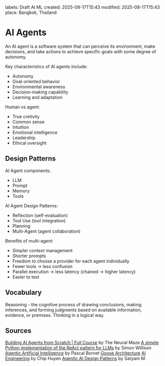 labels: Draft
        AI
        ML
created: 2025-08-17T15:43
modified: 2025-08-17T15:43
place: Bangkok, Thailand

# AI Agents

An AI agent is a software system that can perceive its environment,
make decisions, and take actions to achieve specific goals with some degree of autonomy.

Key characteristics of AI agents include:

- Autonomy
- Goal-oriented behavior
- Environmental awareness
- Decision-making capability
- Learning and adaptation

Human vs agent:

- True cretivity
- Common sense
- Intuition
- Emotional intelligence
- Leadership
- Ethical oversight

## Design Patterns

AI Agent components:

- LLM
- Prompt
- Memory
- Tools

AI Agent Design Patterns:

- Reflection (self-evaluation)
- Tool Use (tool integration)
- Planning
- Multi-Agent (agent collaboration)

Benefits of multi-agent:

- Simpler context management
- Shorter prompts
- Freedom to choose a provider for each agent individually
- Fewer tools -> less confusion
- Parallel execution -> less latency (chained -> higher latency)
- Easier to test

## Vocabulary

Reasoning - the cognitive process of drawing conclusions, making inferences, and forming judgments based on available information, evidence, or premises. Thinking in a logical way.

## Sources

[Building AI Agents from Scratch | Full Course](https://www.youtube.com/watch?v=1OLrT3dEzhA]) by The Neural Maze
[A simple Python implementation of the ReAct pattern for LLMs](https://til.simonwillison.net/llms/python-react-pattern) by Simon Willison
[Agentic Artificial Intelligence](https://www.amazon.com/Agentic-Artificial-Intelligence-Harnessing-Reinvent-ebook/dp/B0F1DS36YC/) by Pascal Bornet
[Goose Architecture](https://block.github.io/goose/docs/goose-architecture/)
[AI Engineering](https://www.amazon.com/AI-Engineering-Building-Applications-Foundation-ebook/dp/B0DPLNK9GN/) by Chip Huyen
[Agentic AI Design Patterns](https://www.linkedin.com/pulse/agentic-ai-design-patterns-satyam-mittal-wamrc/) by Satyam M.
